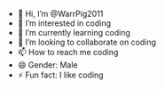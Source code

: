 - 👋 Hi, I’m @WarrPig2011
- 👀 I’m interested in coding
- 🌱 I’m currently learning coding
- 💞️ I’m looking to collaborate on coding
- 📫 How to reach me coding
- 😄 Gender: Male
- ⚡ Fun fact: I like coding

<!---
WarrPig2011/WarrPig2011 is a ✨ special ✨ repository because its `README.md` (this file) appears on your GitHub profile.
You can click the Preview link to take a look at your changes.
--->
